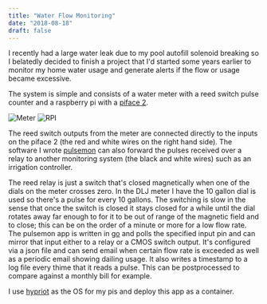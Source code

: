 ```yaml
---
title: "Water Flow Monitoring"
date: "2018-08-18"
draft: false
---
```


I recently had a large water leak due to my pool autofill solenoid breaking so
I belatedly decided to finish a project that I'd started some years earlier
to monitor my home water usage and generate alerts if the flow or usage became
excessive.

The system is simple and consists of a water meter with a reed switch
pulse counter and a raspberry pi with a [piface 2](http://www.piface.org.uk/products/piface_digital_2/).

![Meter](/images/meter.jpg)
![RPI](/images/rpi.jpg)


The reed switch outputs from the meter are connected directly to the inputs on
the piface 2 (the red and white wires on the right hand side). The software I
wrote [pulsemon](https://github.com/cosnicolaou/go/tree/master/cmd/pulsemon)
can also forward the pulses received over a relay to another monitoring
system (the black and white wires) such as an irrigation controller.

The reed relay is just a switch that's closed magnetically when one of the dials
on the meter crosses zero. In the DLJ meter I have the 10 gallon dial is used
so there's a pulse for every 10 gallons. The switching is slow in the sense that
once the switch is closed it stays closed for a while until the dial rotates away
far enough to for it to be out of range of the magnetic field and to close; this
can be on the order of a minute or more for a low flow rate. The pulsemon
app is written in [go](https://golang.org) and polls the specified input
pin and can mirror that input either to a relay or a CMOS switch output. It's
configured via a json file and can send email when certain flow rate is
exceeded as well as a periodic email showing dailing usage. It also writes a
timestamp to a log file every thime that it reads a pulse. This can be
postprocessed to compare against a monthly bill for example.

I use [hypriot](https://hypriot.com) as the OS for my pis and deploy this app
as a container.

